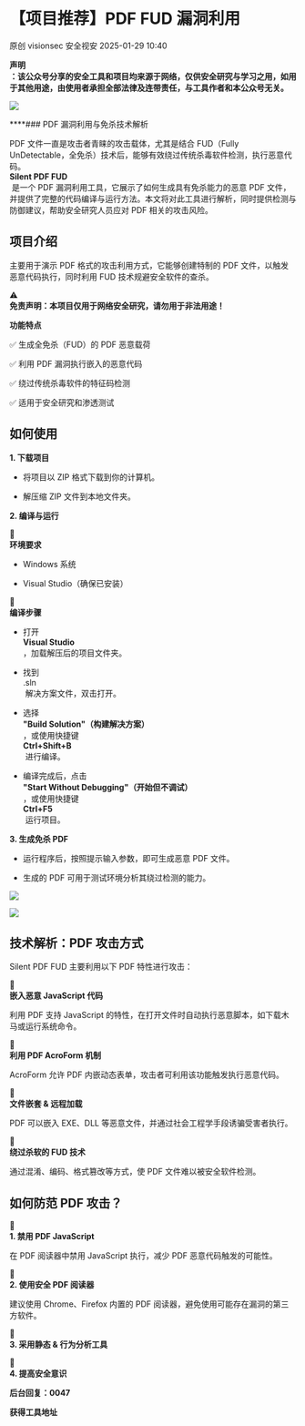 #  【项目推荐】PDF FUD 漏洞利用   
原创 visionsec  安全视安   2025-01-29 10:40  
  
**声明**  
**：该公众号分享的安全工具和项目均来源于网络，仅供安全研究与学习之用，如用于其他用途，由使用者承担全部法律及连带责任，与工具作者和本公众号无关。**  
  
![](https://mmbiz.qpic.cn/sz_mmbiz_jpg/Pf9NC3AaQF4KSIfZtOdDAP7ouA3aykFc5uOOE1QzhX0QiaMJB4icRZzLxqJn0xPDwUgpzwsFx7Yhr3piasZAEtJ7Q/640?wx_fmt=other&from=appmsg "")  
  
****### PDF 漏洞利用与免杀技术解析  
  
PDF 文件一直是攻击者青睐的攻击载体，尤其是结合 FUD（Fully UnDetectable，全免杀）技术后，能够有效绕过传统杀毒软件检测，执行恶意代码。  
**Silent PDF FUD**  
 是一个 PDF 漏洞利用工具，它展示了如何生成具有免杀能力的恶意 PDF 文件，并提供了完整的代码编译与运行方法。本文将对此工具进行解析，同时提供检测与防御建议，帮助安全研究人员应对 PDF 相关的攻击风险。  
  
## 项目介绍  
  
主要用于演示 PDF 格式的攻击利用方式，它能够创建特制的 PDF 文件，以触发恶意代码执行，同时利用 FUD 技术规避安全软件的查杀。  
  
⚠   
**免责声明：本项目仅用于网络安全研究，请勿用于非法用途！**  
  
**功能特点**  
  
✅ 生成全免杀（FUD）的 PDF 恶意载荷  
  
✅ 利用 PDF 漏洞执行嵌入的恶意代码  
  
✅ 绕过传统杀毒软件的特征码检测  
  
✅ 适用于安全研究和渗透测试  
## 如何使用  
  
**1. 下载项目**  
- 将项目以 ZIP 格式下载到你的计算机。  
  
- 解压缩 ZIP 文件到本地文件夹。  
  
**2. 编译与运行**  
  
📌   
**环境要求**  
- Windows 系统  
  
- Visual Studio（确保已安装）  
  
📌   
**编译步骤**  
- 打开   
**Visual Studio**  
，加载解压后的项目文件夹。  
  
- 找到   
.sln  
 解决方案文件，双击打开。  
  
- 选择   
**"Build Solution"（构建解决方案）**  
，或使用快捷键   
**Ctrl+Shift+B**  
 进行编译。  
  
- 编译完成后，点击   
**"Start Without Debugging"（开始但不调试）**  
，或使用快捷键   
**Ctrl+F5**  
 运行项目。  
  
**3. 生成免杀 PDF**  
- 运行程序后，按照提示输入参数，即可生成恶意 PDF 文件。  
  
- 生成的 PDF 可用于测试环境分析其绕过检测的能力。  
  
![](https://mmbiz.qpic.cn/sz_mmbiz_png/Pf9NC3AaQF4KSIfZtOdDAP7ouA3aykFc6NglJyF6LZfiaDhjT5ykLhSNCajkONlLg4Tev8PiagPoTVnNDzv10aQQ/640?wx_fmt=png&from=appmsg "")  
  
![](https://mmbiz.qpic.cn/sz_mmbiz_png/Pf9NC3AaQF4KSIfZtOdDAP7ouA3aykFct4okHcicQLBCic0sT5fg07QkUgM3mfJrxJJyHLUrdlgFWlIl6TFgV4Ow/640?wx_fmt=png&from=appmsg "")  
## 技术解析：PDF 攻击方式  
  
Silent PDF FUD 主要利用以下 PDF 特性进行攻击：  
  
🔹   
**嵌入恶意 JavaScript 代码**  
  
利用 PDF 支持 JavaScript 的特性，在打开文件时自动执行恶意脚本，如下载木马或运行系统命令。  
  
🔹   
**利用 PDF AcroForm 机制**  
  
AcroForm 允许 PDF 内嵌动态表单，攻击者可利用该功能触发执行恶意代码。  
  
🔹   
**文件嵌套 & 远程加载**  
  
PDF 可以嵌入 EXE、DLL 等恶意文件，并通过社会工程学手段诱骗受害者执行。  
  
🔹   
**绕过杀软的 FUD 技术**  
  
通过混淆、编码、格式篡改等方式，使 PDF 文件难以被安全软件检测。  
## 如何防范 PDF 攻击？  
  
📌   
**1. 禁用 PDF JavaScript**  
  
在 PDF 阅读器中禁用 JavaScript 执行，减少 PDF 恶意代码触发的可能性。  
  
📌   
**2. 使用安全 PDF 阅读器**  
  
建议使用 Chrome、Firefox 内置的 PDF 阅读器，避免使用可能存在漏洞的第三方软件。  
  
📌   
**3. 采用静态 & 行为分析工具**  
  
📌   
**4. 提高安全意识**  
  
**后台回复：0047**  
  
**获得工具地址**  
##   
  
